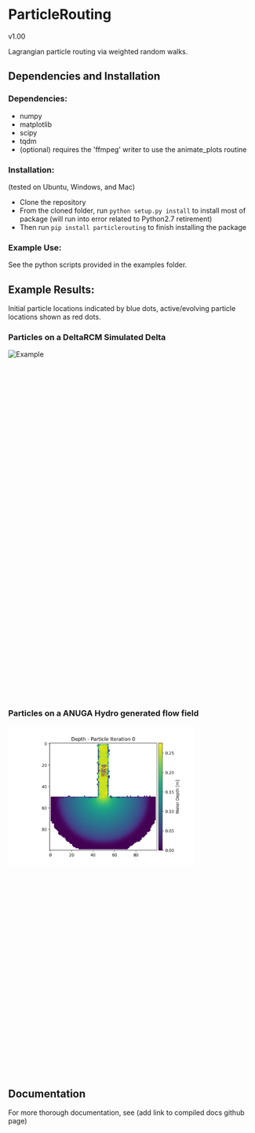 # ParticleRouting

v1.00

Lagrangian particle routing via weighted random walks.

## Dependencies and Installation
### Dependencies:
- numpy
- matplotlib
- scipy
- tqdm
- (optional) requires the 'ffmpeg' writer to use the animate_plots routine

### Installation:
(tested on Ubuntu, Windows, and Mac)
- Clone the repository
- From the cloned folder, run `python setup.py install` to install most of package (will run into error related to Python2.7 retirement)
- Then run `pip install particlerouting` to finish installing the package

### Example Use:
See the python scripts provided in the examples folder.

## Example Results:
Initial particle locations indicated by blue dots, active/evolving particle locations shown as red dots.

### Particles on a DeltaRCM Simulated Delta
<div class="nav3" style="height:705px;">
    <img src="docs/source/examples/images/example02/steady_deltarcm.gif" alt="Example" width="75%"></a>
</div>

### Particles on a ANUGA Hydro generated flow field
<div class="nav3" style="height:705px;">
    <img src="docs/source/examples/images/example01/steady_anuga.gif" alt="Example" width="75%"></a>
</div>

## Documentation
For more thorough documentation, see (add link to compiled docs github page)
